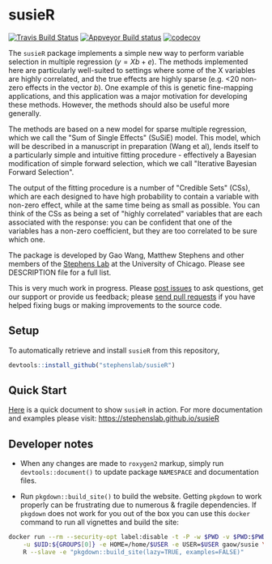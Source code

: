 # susieR


[![Travis Build Status](https://travis-ci.org/stephenslab/susieR.svg?branch=master)](https://travis-ci.org/stephenslab/susieR)
[![Appveyor Build status](https://ci.appveyor.com/api/projects/status/tcgeqxd8q8krija6?svg=true)](https://ci.appveyor.com/project/pcarbo/susier)
[![codecov](https://codecov.io/gh/stephenslab/susieR/branch/master/graph/badge.svg)](https://codecov.io/gh/stephenslab/susieR)


The `susieR` package implements a simple new way to perform variable selection in
multiple regression ($y=Xb+e$). The methods implemented here are particularly
well-suited to settings where some of the X variables are highly correlated, and
the true effects are highly sparse (e.g. <20 non-zero effects in the vector $b$). 
One example of this is genetic fine-mapping applications, and this application
was a major motivation for developing these methods. However, the methods
should also be useful more generally.

The methods are based on a new model for sparse multiple regression,
which we call the "Sum of Single Effects" (SuSiE) model.
This model, which will be described in a manuscript in preparation (Wang et al),
lends itself to a particularly simple and intuitive fitting procedure - 
effectively a Bayesian modification of simple forward selection,
which we call "Iterative Bayesian Forward Selection".

The output of the fitting procedure is a number of "Credible Sets" (CSs),
which are each designed to have high probability to contain a variable with non-zero effect,
while at the same time being as small as possible. You can think of the CSs as 
being a set of "highly correlated" variables that are each associated with the response:
you can be confident that one of the variables has a non-zero coefficient, but 
they are too correlated to be sure which one.

The package is developed by Gao Wang, Matthew Stephens and other members of the [Stephens Lab](http://stephenslab.uchicago.edu/) at the University of Chicago. Please see DESCRIPTION file for a full list.

This is very much work in progress. Please
[post issues](https://github.com/stephenslab/susieR/issues) to ask
questions, get our support or provide us feedback; please
[send pull requests](https://github.com/stephenslab/susieR/pulls) if
you have helped fixing bugs or making improvements to the source code.

## Setup

To automatically retrieve and install `susieR` from this repository,

   ```R
   devtools::install_github("stephenslab/susieR")
   ```

## Quick Start

[Here](https://stephenslab.github.io/susieR/articles/mwe.html) is a quick document to show `susieR` in action.
For more documentation and examples please visit: https://stephenslab.github.io/susieR

## Developer notes

+ When any changes are made to `roxygen2` markup, simply run 
`devtools::document()` to update package `NAMESPACE`
and documentation files.

+ Run `pkgdown::build_site()` to build the website. Getting `pkgdown`
to work properly can be frustrating due to numerous & fragile dependencies. 
If `pkgdown` does not work for you out of the box you can use this `docker`
command to run all vignettes and build the site:

```bash
docker run --rm --security-opt label:disable -t -P -w $PWD -v $PWD:$PWD \
	-u $UID:${GROUPS[0]} -e HOME=/home/$USER -e USER=$USER gaow/susie \
	R --slave -e "pkgdown::build_site(lazy=TRUE, examples=FALSE)"
```

